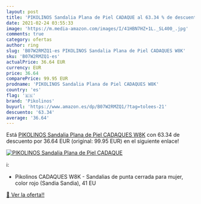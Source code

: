 ```yaml
---
layout: post
title: 'PIKOLINOS Sandalia Plana de Piel CADAQUE al 63.34 % de descuento'
date: 2021-02-24 03:55:33
image: 'https://m.media-amazon.com/images/I/41HBN7HZ+1L._SL400_.jpg'
comments: true
category: ofertas
author: ring
slug: 'B07W2RMZQ1-es PIKOLINOS Sandalia Plana de Piel CADAQUES W8K'
sku: 'B07W2RMZQ1-es'
actualPrice: 36.64 EUR
currency: EUR
price: 36.64
comparePrice: 99.95 EUR
prodname: 'PIKOLINOS Sandalia Plana de Piel CADAQUES W8K'
country: 'es'
flag: '🇪🇸'
brand: 'Pikolinos'
buyurl: 'https://www.amazon.es/dp/B07W2RMZQ1/?tag=tolees-21'
descuento: '63.34'
average: '36.64'
---
```


Está [PIKOLINOS Sandalia Plana de Piel CADAQUES W8K](https://www.amazon.es/dp/B07W2RMZQ1/?tag=tolees-21) con 63.34 de descuento por 36.64 EUR (original: 99.95 EUR) en el siguiente enlace!

[![PIKOLINOS Sandalia Plana de Piel CADAQUE](https://m.media-amazon.com/images/I/41HBN7HZ+1L._SL400_.jpg)](https://www.amazon.es/dp/B07W2RMZQ1/?tag=tolees-21)

ℹ️:

- Pikolinos CADAQUES W8K - Sandalias de punta cerrada para mujer, color rojo (Sandia Sandia), 41 EU

[🛒 Ver la oferta!!](https://www.amazon.es/dp/B07W2RMZQ1/?tag=tolees-21)
